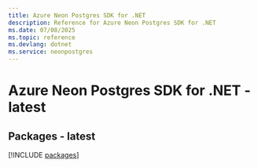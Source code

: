 ```yaml
---
title: Azure Neon Postgres SDK for .NET
description: Reference for Azure Neon Postgres SDK for .NET
ms.date: 07/08/2025
ms.topic: reference
ms.devlang: dotnet
ms.service: neonpostgres
---
```

# Azure Neon Postgres SDK for .NET - latest
## Packages - latest
[!INCLUDE [packages](neon-postgres-index.md)]